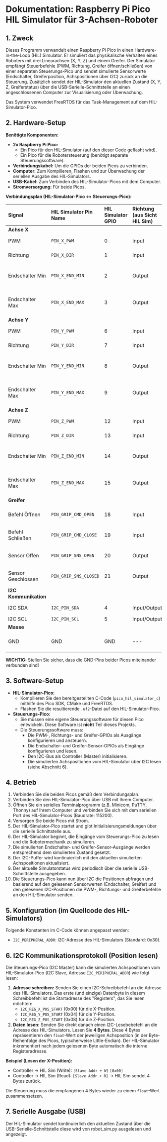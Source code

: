 # Dokumentation: Raspberry Pi Pico HIL Simulator für 3-Achsen-Roboter

## 1. Zweck

Dieses Programm verwandelt einen Raspberry Pi Pico in einen Hardware-in-the-Loop (HIL) Simulator. Er simuliert das physikalische Verhalten eines Roboters mit drei Linearachsen (X, Y, Z) und einem Greifer. Der Simulator empfängt Steuerbefehle (PWM, Richtung, Greifer öffnen/schließen) von einer separaten Steuerungs-Pico und sendet simulierte Sensorwerte (Endschalter, Greiferposition, Achspositionen über I2C) zurück an die Steuerung. Zusätzlich sendet der HIL-Simulator den aktuellen Zustand (X, Y, Z, Greiferstatus) über die USB-Serielle-Schnittstelle an einen angeschlossenen Computer zur Visualisierung oder Überwachung.

Das System verwendet FreeRTOS für das Task-Management auf dem HIL-Simulator-Pico.

## 2. Hardware-Setup

**Benötigte Komponenten:**

* **2x Raspberry Pi Pico:**
    * Ein Pico für den HIL-Simulator (auf den dieser Code geflasht wird).
    * Ein Pico für die Robotersteuerung (benötigt separate Steuerungssoftware).
* **Verbindungskabel:** Um die GPIOs der beiden Picos zu verbinden.
* **Computer:** Zum Kompilieren, Flashen und zur Überwachung der seriellen Ausgabe des HIL-Simulators.
* **USB-Kabel:** Zum Verbinden des HIL-Simulator-Picos mit dem Computer.
* **Stromversorgung:** Für beide Picos.

**Verbindungsplan (HIL-Simulator-Pico <-> Steuerungs-Pico):**

| Signal                | HIL Simulator Pin Name | HIL Simulator GPIO | Richtung (aus Sicht HIL Sim) | Steuerungs-Pico Pin | Funktion                                      |
| :-------------------- | :--------------------- | :----------------- | :--------------------------- | :------------------ | :-------------------------------------------- |
| **Achse X** |                        |                    |                              |                     |                                               |
| PWM                   | `PIN_X_PWM`            | 0                  | Input                        | Output              | PWM-Signal für Motor X                        |
| Richtung              | `PIN_X_DIR`            | 1                  | Input                        | Output              | Richtungssignal für Motor X                   |
| Endschalter Min       | `PIN_X_END_MIN`        | 2                  | Output                       | Input               | Simulierter Endschalter X Minimum erreicht    |
| Endschalter Max       | `PIN_X_END_MAX`        | 3                  | Output                       | Input               | Simulierter Endschalter X Maximum erreicht    |
| **Achse Y** |                        |                    |                              |                     |                                               |
| PWM                   | `PIN_Y_PWM`            | 6                  | Input                        | Output              | PWM-Signal für Motor Y                        |
| Richtung              | `PIN_Y_DIR`            | 7                  | Input                        | Output              | Richtungssignal für Motor Y                   |
| Endschalter Min       | `PIN_Y_END_MIN`        | 8                  | Output                       | Input               | Simulierter Endschalter Y Minimum erreicht    |
| Endschalter Max       | `PIN_Y_END_MAX`        | 9                  | Output                       | Input               | Simulierter Endschalter Y Maximum erreicht    |
| **Achse Z** |                        |                    |                              |                     |                                               |
| PWM                   | `PIN_Z_PWM`            | 12                 | Input                        | Output              | PWM-Signal für Motor Z                        |
| Richtung              | `PIN_Z_DIR`            | 13                 | Input                        | Output              | Richtungssignal für Motor Z                   |
| Endschalter Min       | `PIN_Z_END_MIN`        | 14                 | Output                       | Input               | Simulierter Endschalter Z Minimum erreicht    |
| Endschalter Max       | `PIN_Z_END_MAX`        | 15                 | Output                       | Input               | Simulierter Endschalter Z Maximum erreicht    |
| **Greifer** |                        |                    |                              |                     |                                               |
| Befehl Öffnen         | `PIN_GRIP_CMD_OPEN`    | 18                 | Input                        | Output              | Befehl zum Öffnen des Greifers                |
| Befehl Schließen      | `PIN_GRIP_CMD_CLOSE`   | 19                 | Input                        | Output              | Befehl zum Schließen des Greifers             |
| Sensor Offen          | `PIN_GRIP_SNS_OPEN`    | 20                 | Output                       | Input               | Simulierter Sensor: Greifer ist offen         |
| Sensor Geschlossen    | `PIN_GRIP_SNS_CLOSED`  | 21                 | Output                       | Input               | Simulierter Sensor: Greifer ist geschlossen   |
| **I2C Kommunikation** |                        |                    |                              |                     |                                               |
| I2C SDA               | `I2C_PIN_SDA`          | 4                  | Input/Output                 | Input/Output        | I2C Datenleitung                              |
| I2C SCL               | `I2C_PIN_SCL`          | 5                  | Input/Output                 | Input/Output        | I2C Taktleitung                               |
| **Masse** |                        |                    |                              |                     |                                               |
| GND                   | GND                    | GND                | ---                          | GND                 | Gemeinsame Masse ist **essenziell**!          |

**WICHTIG:** Stellen Sie sicher, dass die GND-Pins beider Picos miteinander verbunden sind!

## 3. Software-Setup

* **HIL-Simulator-Pico:**
    * Kompilieren Sie den bereitgestellten C-Code (`pico_hil_simulator_c`) mithilfe des Pico SDK, CMake und FreeRTOS.
    * Flashen Sie die resultierende `.uf2`-Datei auf den HIL-Simulator-Pico.
* **Steuerungs-Pico:**
    * Sie müssen eine eigene Steuerungssoftware für diesen Pico entwickeln. Diese Software ist **nicht** Teil dieses Projekts.
    * Die Steuerungssoftware muss:
        * Die PWM-, Richtungs- und Greifer-GPIOs als Ausgänge konfigurieren und ansteuern.
        * Die Endschalter- und Greifer-Sensor-GPIOs als Eingänge konfigurieren und lesen.
        * Den I2C-Bus als Controller (Master) initialisieren.
        * Die simulierten Achspositionen vom HIL-Simulator über I2C lesen (siehe Abschnitt 6).

## 4. Betrieb

1.  Verbinden Sie die beiden Picos gemäß dem Verbindungsplan.
2.  Verbinden Sie den HIL-Simulator-Pico über USB mit Ihrem Computer.
3.  Öffnen Sie ein serielles Terminalprogramm (z.B. Minicom, PuTTY, Thonny) auf Ihrem Computer und verbinden Sie sich mit dem seriellen Port des HIL-Simulator-Picos (Baudrate: 115200).
4.  Versorgen Sie beide Picos mit Strom.
5.  Der HIL-Simulator-Pico startet und gibt Initialisierungsmeldungen über die serielle Schnittstelle aus.
6.  Der HIL-Simulator beginnt, die Eingänge vom Steuerungs-Pico zu lesen und die Robotermechanik zu simulieren.
7.  Die simulierten Endschalter- und Greifer-Sensor-Ausgänge werden entsprechend dem simulierten Zustand gesetzt.
8.  Der I2C-Puffer wird kontinuierlich mit den aktuellen simulierten Achspositionen aktualisiert.
9.  Der aktuelle Simulatorstatus wird periodisch über die serielle USB-Schnittstelle ausgegeben.
10. Die Steuerungs-Pico kann nun über I2C die Positionen abfragen und basierend auf den gelesenen Sensorwerten (Endschalter, Greifer) und den gelesenen I2C-Positionen die PWM-, Richtungs- und Greiferbefehle an den HIL-Simulator senden.

## 5. Konfiguration (im Quellcode des HIL-Simulators)

Folgende Konstanten im C-Code können angepasst werden:

* `I2C_PERIPHERAL_ADDR`: I2C-Adresse des HIL-Simulators (Standard: 0x30).

## 6. I2C Kommunikationsprotokoll (Position lesen)

Die Steuerungs-Pico (I2C Master) kann die simulierten Achspositionen vom HIL-Simulator-Pico (I2C Slave, Adresse `I2C_PERIPHERAL_ADDR`) wie folgt lesen:

1.  **Adresse schreiben:** Senden Sie einen I2C-Schreibbefehl an die Adresse des HIL-Simulators. Das erste (und einzige) Datenbyte in diesem Schreibbefehl ist die Startadresse des "Registers", das Sie lesen möchten:
    * `I2C_REG_X_POS_START` (0x00) für die X-Position.
    * `I2C_REG_Y_POS_START` (0x04) für die Y-Position.
    * `I2C_REG_Z_POS_START` (0x08) für die Z-Position.
2.  **Daten lesen:** Senden Sie direkt danach einen I2C-Lesebebefehl an die Adresse des HIL-Simulators. Lesen Sie **4 Bytes**. Diese 4 Bytes repräsentieren den `float`-Wert der jeweiligen Achsposition (in der Byte-Reihenfolge des Picos, typischerweise Little-Endian). Der HIL-Simulator inkrementiert nach jedem gelesenen Byte automatisch die interne Registeradresse.

**Beispiel (Lesen der X-Position):**

* Controller -> HIL Sim (Write): `[Slave Addr + W]` `[0x00]`
* Controller -> HIL Sim (Read): `[Slave Addr + R]` -> HIL Sim sendet 4 Bytes zurück.

Die Steuerung muss die empfangenen 4 Bytes wieder zu einem `float`-Wert zusammensetzen.

## 7. Serielle Ausgabe (USB)

Der HIL-Simulator sendet kontinuierlich den aktuellen Zustand über die USB-Serielle-Schnittstelle diese wird von robot_sim.py ausgelesen und angezeigt.
